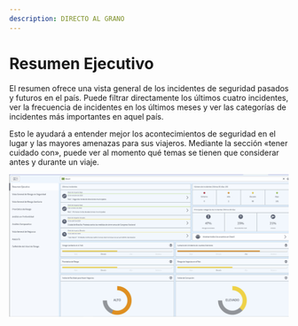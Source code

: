 ```yaml
---
description: DIRECTO AL GRANO
---
```


# Resumen Ejecutivo

El resumen ofrece una vista general de los incidentes de seguridad pasados y futuros en el país. Puede filtrar directamente los últimos cuatro incidentes, ver la frecuencia de incidentes en los últimos meses y ver las categorías de incidentes más importantes en aquel país.

Esto le ayudará a entender mejor los acontecimientos de seguridad en el lugar y las mayores amenazas para sus viajeros. Mediante la sección «tener cuidado con», puede ver al momento qué temas se tienen que considerar antes y durante un viaje.

![](../.gitbook/assets/p43-img01_axa%20%281%29.jpg)

